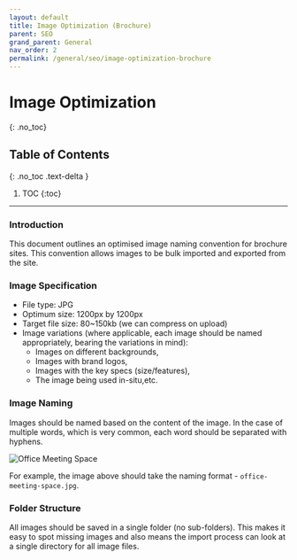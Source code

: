 ```yaml
---
layout: default
title: Image Optimization (Brochure)
parent: SEO
grand_parent: General
nav_order: 2
permalink: /general/seo/image-optimization-brochure
---
```


# Image Optimization
{: .no_toc}

## Table of Contents
{: .no_toc .text-delta }

1. TOC
{:toc}
---

### Introduction
This document outlines an optimised image naming convention for brochure sites. This convention allows images to be bulk imported and exported from the site.

### Image Specification
- File type: JPG
- Optimum size: 1200px by 1200px
- Target file size: 80~150kb (we can compress on upload)
- Image variations (where applicable, each image should be named appropriately, bearing the variations in mind):
    - Images on different backgrounds,
    - Images with brand logos,
    - Images with the key specs (size/features),
    - The image being used in-situ,etc.

### Image Naming
Images should be named based on the content of the image. In the case of multiple words, which is very common, each word should be separated with hyphens.

<img src="https://searchstation.github.io/ss-docs/assets/images/seo-images/office-meeting-space.jpg" alt="Office Meeting Space">

For example, the image above should take the naming format - `office-meeting-space.jpg`.

### Folder Structure
All images should be saved in a single folder (no sub-folders). This makes it easy to spot missing images and also means the import process can look at a single directory for all image files.
